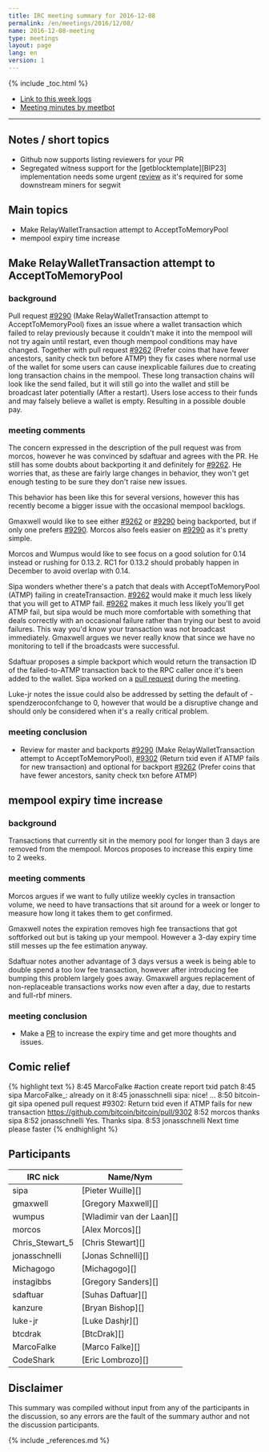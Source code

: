 ```yaml
---
title: IRC meeting summary for 2016-12-08
permalink: /en/meetings/2016/12/08/
name: 2016-12-08-meeting
type: meetings
layout: page
lang: en
version: 1
---
```

{% include _toc.html %}
 
- [Link to this week logs](https://botbot.me/freenode/bitcoin-core-dev/2016-12-08/?msg=77680236&page=2)
- [Meeting minutes by meetbot](http://www.erisian.com.au/meetbot/bitcoin-core-dev/2016/bitcoin-core-dev.2016-12-08-19.00.html)
 
---

## Notes / short topics

- Github now supports listing reviewers for your PR
- Segregated witness support for the [getblocktemplate][BIP23] implementation needs some urgent [review](https://github.com/bitcoin/libblkmaker/pull/6) as it's required for some downstream miners for segwit

## Main topics
 
- Make RelayWalletTransaction attempt to AcceptToMemoryPool
- mempool expiry time increase

## Make RelayWalletTransaction attempt to AcceptToMemoryPool

### background

Pull request [#9290][] (Make RelayWalletTransaction attempt to AcceptToMemoryPool) fixes an issue where a wallet transaction which failed to relay previously because it couldn't make it into the mempool will not try again until  restart, even though mempool conditions may have changed. Together with pull request [#9262][] (Prefer coins that have fewer ancestors, sanity check txn before ATMP) they fix cases where normal use of the wallet for some users can cause inexplicable failures due to creating long transaction chains in the mempool. These long transaction chains will look like the send failed, but it will still go into the wallet and still be broadcast later potentially (After a restart). Users lose access to their funds and may falsely believe a wallet is empty. Resulting in a possible double pay.

### meeting comments

The concern expressed in the description of the pull request was from morcos, however he was convinced by sdaftuar and agrees with the PR. He still has some doubts about backporting it and definitely for [#9262][]. He worries that, as these are fairly large changes in behavior, they won't get enough testing to be sure they don't raise new issues.

This behavior has been like this for several versions, however this has recently become a bigger issue with the occasional mempool backlogs.

Gmaxwell would like to see either [#9262][] or [#9290][] being backported, but if only one prefers [#9290][]. Morcos also feels easier on [#9290][] as it's pretty simple.

Morcos and Wumpus would like to see focus on a good solution for 0.14 instead or rushing for 0.13.2. RC1 for 0.13.2 should probably happen in December to avoid overlap with 0.14.

Sipa wonders whether there's a patch that deals with AcceptToMemoryPool (ATMP) failing in createTransaction. [#9262][] would make it much less likely that you will get to ATMP fail. [#9262][] makes it much less likely you'll get ATMP fail, but sipa would be much more comfortable with something that deals correctly with an occasional failure rather than trying our best to avoid failures. This way you'd know your transaction was not broadcast immediately. Gmaxwell argues we never really know that since we have no monitoring to tell if the broadcasts were successful.

Sdaftuar proposes a simple backport which would return the transaction ID of the failed-to-ATMP transaction back to the RPC caller once it's been added to the wallet. Sipa worked on a [pull request][#9302] during the meeting.

Luke-jr notes the issue could also be addressed by setting the default of -spendzeroconfchange to 0, however that would be a disruptive change and should only be considered when it's a really critical problem.

### meeting conclusion

- Review for master and backports [#9290][] (Make RelayWalletTransaction attempt to AcceptToMemoryPool), [#9302][] (Return txid even if ATMP fails for new transaction) and optional for backport [#9262][] (Prefer coins that have fewer ancestors, sanity check txn before ATMP)

## mempool expiry time increase

### background

Transactions that currently sit in the memory pool for longer than 3 days are removed from the mempool. Morcos proposes to increase this expiry time to 2 weeks.

### meeting comments

Morcos argues if we want to fully utilize weekly cycles in transaction volume, we need to have transactions that sit around for a week or longer to measure how long it takes them to get confirmed.

Gmaxwell notes the expiration removes high fee transactions that got softforked out but is taking up your mempool. However a 3-day expiry time still messes up the fee estimation anyway.

Sdaftuar notes another advantage of 3 days versus a week is being able to double spend a too low fee transaction, however after introducing fee bumping this problem largely goes away. Gmaxwell argues replacement of non-replaceable transactions works now even after a day, due to restarts and full-rbf miners.

### meeting conclusion

- Make a [PR][#9312] to increase the expiry time and get more thoughts and issues.

## Comic relief

{% highlight text %}
8:45  MarcoFalke      #action create report txid patch
8:45  sipa            MarcoFalke_: already on it
8:45 jonasschnelli    sipa: nice!
...
8:50 bitcoin-git      sipa opened pull request #9302: Return txid even if ATMP fails for new transaction https://github.com/bitcoin/bitcoin/pull/9302
8:52 morcos           thanks sipa
8:52 jonasschnelli    Yes. Thanks sipa.
8:53 jonasschnelli    Next time please faster
{% endhighlight %}

## Participants
 
| IRC nick        | Name/Nym                  |
|-----------------|---------------------------|
| sipa            | [Pieter Wuille][]         |
| gmaxwell        | [Gregory Maxwell][]       |
| wumpus          | [Wladimir van der Laan][] |
| morcos          | [Alex Morcos][]           |
| Chris_Stewart_5 | [Chris Stewart][]         |
| jonasschnelli   | [Jonas Schnelli][]        |
| Michagogo       | [Michagogo][]             |
| instagibbs      | [Gregory Sanders][]       |
| sdaftuar        | [Suhas Daftuar][]         |
| kanzure         | [Bryan Bishop][]          |
| luke-jr         | [Luke Dashjr][]           |
| btcdrak         | [BtcDrak][]               |
| MarcoFalke      | [Marco Falke][]           |
| CodeShark       | [Eric Lombrozo][]         |

## Disclaimer
 
This summary was compiled without input from any of the participants in the discussion, so any errors are the fault of the summary author and not the discussion participants.

[#9290]: https://github.com/bitcoin/bitcoin/pull/9290
[#9262]: https://github.com/bitcoin/bitcoin/pull/9262
[#9302]: https://github.com/bitcoin/bitcoin/pull/9302
[#9312]: https://github.com/bitcoin/bitcoin/pull/9312

{% include _references.md %}
